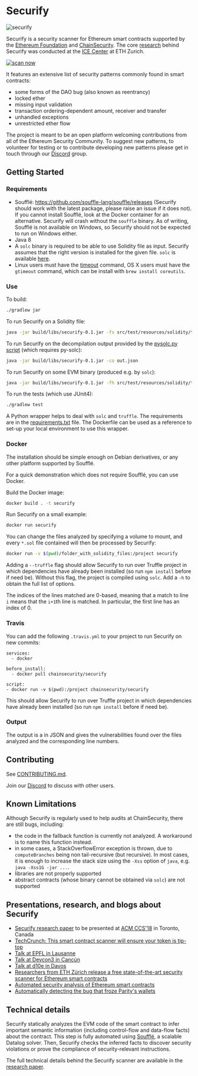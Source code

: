# Securify

![securify](/img/foundation_securify.png)

Securify is a security scanner for Ethereum smart contracts supported by the
[Ethereum
Foundation](https://ethereum.github.io/blog/2018/08/17/ethereum-foundation-grants-update-wave-3/)
and [ChainSecurity](https://chainsecurity.com). The core
[research](https://files.sri.inf.ethz.ch/website/papers/ccs18-securify.pdf)
behind Securify was conducted at the [ICE Center](http://ice.ethz.ch) at ETH
Zurich.


[![scan now](/img/scan.png)](https://securify.chainsecurity.com/)


It features an extensive list of security patterns commonly found in smart
contracts:

* some forms of the DAO bug (also known as reentrancy)
* locked ether
* missing input validation
* transaction ordering-dependent amount, receiver and transfer
* unhandled exceptions
* unrestricted ether flow


The project is meant to be an open platform welcoming contributions from all of the
Ethereum Security Community. To suggest new patterns, to volunteer for testing or to
contribute developing new patterns please get in touch through our
[Discord](https://discord.gg/nN77ckb) group.

## Getting Started
### Requirements

* Soufflé: https://github.com/souffle-lang/souffle/releases (Securify should work with
  the latest package, please raise an issue if it does not). If you cannot
  install Soufflé, look at the Docker container for an alternative. Securify
  will crash without the `souffle` binary.
  As of writing, Soufflé is not available on Windows, so Securify should not be
  expected to run on Windows either.
* Java 8
* A `solc` binary is required to be able to use Solidity file as input.
  Securify assumes that the right version is installed for the given file.
  `solc` is available [here](https://github.com/ethereum/solidity/releases).
* Linux users must have the [timeout](https://linux.die.net/man/1/timeout) command, OS X users must have the `gtimeout` command, which can be install with `brew install coreutils`.

### Use

To build:
```sh
./gradlew jar
```

To run Securify on a Solidity file:
```sh
java -jar build/libs/securify-0.1.jar -fs src/test/resources/solidity/transaction-reordering.sol
```

To run Securify on the decompilation output provided by the [pysolc.py
script](scripts/pysolc.py) (which requires py-solc):
```sh
java -jar build/libs/securify-0.1.jar -co out.json
```

To run Securify on some EVM binary (produced e.g. by `solc`):
```sh
java -jar build/libs/securify-0.1.jar -fh src/test/resources/solidity/transaction-reordering.bin.hex
```

To run the tests (which use JUnit4):
```sh
./gradlew test
```

A Python wrapper helps to deal with `solc` and `truffle`. The requirements are
in the [requirements.txt](requirements.txt) file. The Dockerfile can be used as
a reference to set-up your local environment to use this wrapper.

### Docker

The installation should be simple enough on Debian derivatives, or any other
platform supported by Soufflé.

For a quick demonstration which does not require Soufflé, you can use Docker.

Build the Docker image:
```sh
docker build . -t securify
```

Run Securify on a small example:
```sh
docker run securify
```

You can change the files analyzed by specifying a volume to mount, and every
`*.sol` file contained will then be processed by Securify:
```sh
docker run -v $(pwd)/folder_with_solidity_files:/project securify
```

Adding a `--truffle` flag should allow Securify to run over Truffle project in
which dependencies have already been installed (so run `npm install` before if
need be). Without this flag, the project is compiled using `solc`. Add a `-h`
to obtain the full list of options.

The indices of the lines matched are 0-based, meaning that a match to line `i`
means that the `i+1`th line is matched. In particular, the first line has an
index of 0.


### Travis

You can add the following `.travis.yml` to your project to run Securify on new
commits:
```
services:
  - docker

before_install:
  - docker pull chainsecurity/securify

script:
- docker run -v $(pwd):/project chainsecurity/securify
```

This should allow Securify to run over Truffle project in which dependencies
have already been installed (so run `npm install` before if need be).

### Output

The output is a in JSON and gives the vulnerabilities found over the files
analyzed and the corresponding line numbers.

## Contributing

See [CONTRIBUTING.md](CONTRIBUTING.md).

Join our [Discord](https://discord.gg/nN77ckb) to discuss with other users.

## Known Limitations

Although Securify is regularly used to help audits at ChainSecurity, there are
still bugs, including:
* the code in  the fallback function is currently not analyzed. A workaround is
  to name this function instead.
* in some cases, a StackOverflowError exception is thrown, due to
  `computeBranches` being non tail-recursive (but recursive). In most cases,
  it is enough to increase the stack size using the `-Xss` option of `java`,
  e.g. `java -Xss1G -jar ...`.
* libraries are not properly supported
* abstract contracts (whose binary cannot be obtained via `solc`) are not
  supported

## Presentations, research, and blogs about Securify

* [Securify research paper](https://files.sri.inf.ethz.ch/website/papers/ccs18-securify.pdf) to be presented at [ACM CCS'18](https://www.sigsac.org/ccs/CCS2018/) in Toronto, Canada
* [TechCrunch: This smart contract scanner will ensure your token is tip-top](https://techcrunch.com/2018/07/02/this-smart-contract-scanner-will-ensure-your-token-is-tip-top/)
* [Talk at EPFL in Lausanne](https://www.youtube.com/watch?v=YNbj_JElzuc)
* [Talk at Devcon3 in Cancún](https://www.youtube.com/watch?v=ewOEEpJs-pg)
* [Talk at d10e in Davos](https://www.youtube.com/watch?v=FO2E8x1yptg)
* [Researchers from ETH Zürich release a free state-of-the-art security scanner for Ethereum smart contracts](https://medium.com/chainsecurity/researchers-release-a-free-state-of-the-art-security-scanner-for-ethereum-smart-contracts-b58b57ce0e38)
* [Automated security analysis of Ethereum smart contracts](https://medium.com/chainsecurity/researchers-release-a-free-state-of-the-art-security-scanner-for-ethereum-smart-contracts-b58b57ce0e38)
* [Automatically detecting the bug that froze Parity's wallets](https://medium.com/chainsecurity/automatically-detecting-the-bug-that-froze-parity-wallets-ad2bebebd3b0)

## Technical details

Securify statically analyzes the EVM code of the smart contract to infer
important semantic information (including control-flow and data-flow facts)
about the contract. This step is fully automated using
[Soufflé](https://souffle-lang.github.io/), a scalable Datalog solver. Then,
Securify checks the inferred facts to discover security violations or prove the
compliance of security-relevant instructions.

The full technical details behind the Securify scanner are available in the
[research
paper](https://files.sri.inf.ethz.ch/website/papers/ccs18-securify.pdf).
